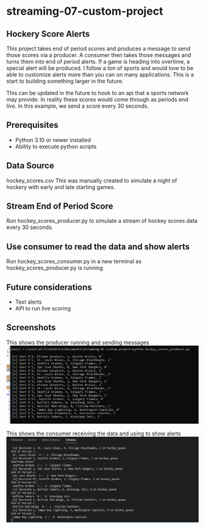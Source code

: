 # streaming-07-custom-project

## Hockery Score Alerts

This project takes end of period scores and produces a message to send those scores via a producer. A consumer then takes those messages and turns them into end of period alerts. If a game is heading into overtime, a special alert will be produced. I follow a ton of sports and would love to be able to customize alerts more than you can on many applications. This is a start to building something larger in the future.

This can be updated in the future to hook to an api that a sports network may provide. In reality these scores would come through as periods end live. In this example, we send a score every 30 seconds.

## Prerequisites
* Python 3.10 or newer installed
* Ability to execute python scripts

## Data Source
hockey_scores.csv
This was manually created to simulate a night of hockery with early and late starting games.

## Stream End of Period Score
Run hockey_scores_producer.py to simulate a stream of hockey scores data every 30 seconds.


## Use consumer to read the data and show alerts
Run hockey_scores_consumer.py in a new terminal as hockey_scores_producer.py is running

## Future considerations
* Text alerts
* API to run live scoring

## Screenshots
This shows the producer running and sending messages
![Sending Messages](producer.png)

This shows the consumer receiving the data and using to show alerts
![Consumer](consumer.png)
